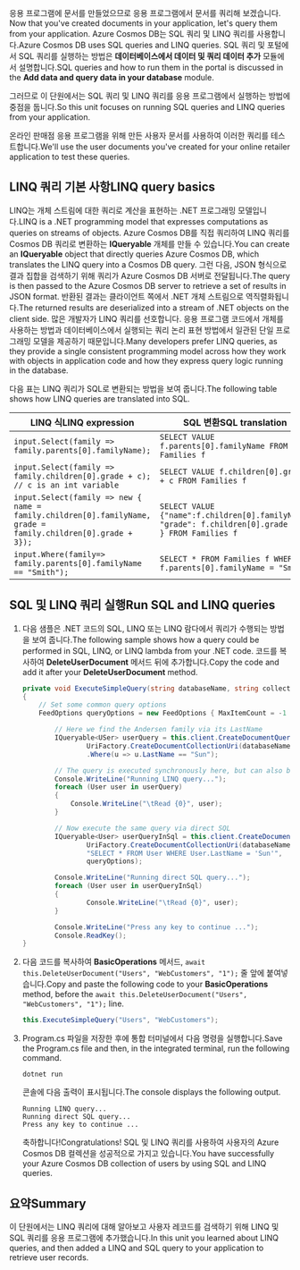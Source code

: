 <span data-ttu-id="ace1e-101"><!--TODO: Explain how to do ExecuteNext (pages closer to SDK imp) vs ToList (continuation token)--> 응용 프로그램에 문서를 만들었으므로 응용 프로그램에서 문서를 쿼리해 보겠습니다.</span><span class="sxs-lookup"><span data-stu-id="ace1e-101"><!--TODO: Explain how to do ExecuteNext (pages closer to SDK imp) vs ToList (continuation token)--> Now that you've created documents in your application, let's query them from your application.</span></span> <span data-ttu-id="ace1e-102">Azure Cosmos DB는 SQL 쿼리 및 LINQ 쿼리를 사용합니다.</span><span class="sxs-lookup"><span data-stu-id="ace1e-102">Azure Cosmos DB uses SQL queries and LINQ queries.</span></span> <span data-ttu-id="ace1e-103">SQL 쿼리 및 포털에서 SQL 쿼리를 실행하는 방법은 **데이터베이스에서 데이터 및 쿼리 데이터 추가** 모듈에서 설명합니다.</span><span class="sxs-lookup"><span data-stu-id="ace1e-103">SQL queries and how to run them in the portal is discussed in the **Add data and query data in your database** module.</span></span> 

<span data-ttu-id="ace1e-104">그러므로 이 단원에서는 SQL 쿼리 및 LINQ 쿼리를 응용 프로그램에서 실행하는 방법에 중점을 둡니다.</span><span class="sxs-lookup"><span data-stu-id="ace1e-104">So this unit focuses on running SQL queries and LINQ queries from your application.</span></span>

<span data-ttu-id="ace1e-105">온라인 판매점 응용 프로그램을 위해 만든 사용자 문서를 사용하여 이러한 쿼리를 테스트합니다.</span><span class="sxs-lookup"><span data-stu-id="ace1e-105">We'll use the user documents you've created for your online retailer application to test these queries.</span></span>

## <a name="linq-query-basics"></a><span data-ttu-id="ace1e-106">LINQ 쿼리 기본 사항</span><span class="sxs-lookup"><span data-stu-id="ace1e-106">LINQ query basics</span></span>

<span data-ttu-id="ace1e-107">LINQ는 개체 스트림에 대한 쿼리로 계산을 표현하는 .NET 프로그래밍 모델입니다.</span><span class="sxs-lookup"><span data-stu-id="ace1e-107">LINQ is a .NET programming model that expresses computations as queries on streams of objects.</span></span> <span data-ttu-id="ace1e-108">Azure Cosmos DB를 직접 쿼리하여 LINQ 쿼리를 Cosmos DB 쿼리로 변환하는 **IQueryable** 개체를 만들 수 있습니다.</span><span class="sxs-lookup"><span data-stu-id="ace1e-108">You can create an **IQueryable** object that directly queries Azure Cosmos DB, which translates the LINQ query into a Cosmos DB query.</span></span> <span data-ttu-id="ace1e-109">그런 다음, JSON 형식으로 결과 집합을 검색하기 위해 쿼리가 Azure Cosmos DB 서버로 전달됩니다.</span><span class="sxs-lookup"><span data-stu-id="ace1e-109">The query is then passed to the Azure Cosmos DB server to retrieve a set of results in JSON format.</span></span> <span data-ttu-id="ace1e-110">반환된 결과는 클라이언트 쪽에서 .NET 개체 스트림으로 역직렬화됩니다.</span><span class="sxs-lookup"><span data-stu-id="ace1e-110">The returned results are deserialized into a stream of .NET objects on the client side.</span></span> <span data-ttu-id="ace1e-111">많은 개발자가 LINQ 쿼리를 선호합니다. 응용 프로그램 코드에서 개체를 사용하는 방법과 데이터베이스에서 실행되는 쿼리 논리 표현 방법에서 일관된 단일 프로그래밍 모델을 제공하기 때문입니다.</span><span class="sxs-lookup"><span data-stu-id="ace1e-111">Many developers prefer LINQ queries, as they provide a single consistent programming model across how they work with objects in application code and how they express query logic running in the database.</span></span>

<span data-ttu-id="ace1e-112">다음 표는 LINQ 쿼리가 SQL로 변환되는 방법을 보여 줍니다.</span><span class="sxs-lookup"><span data-stu-id="ace1e-112">The following table shows how LINQ queries are translated into SQL.</span></span>

| <span data-ttu-id="ace1e-113">LINQ 식</span><span class="sxs-lookup"><span data-stu-id="ace1e-113">LINQ expression</span></span> | <span data-ttu-id="ace1e-114">SQL 변환</span><span class="sxs-lookup"><span data-stu-id="ace1e-114">SQL translation</span></span> |
|---|---|
| `input.Select(family => family.parents[0].familyName);`| `SELECT VALUE f.parents[0].familyName FROM Families f` |
|`input.Select(family => family.children[0].grade + c); // c is an int variable` | `SELECT VALUE f.children[0].grade + c FROM Families f` |
|`input.Select(family => new { name = family.children[0].familyName, grade = family.children[0].grade + 3});`| `SELECT VALUE {"name":f.children[0].familyName, "grade": f.children[0].grade + 3 } FROM Families f`|
|`input.Where(family=> family.parents[0].familyName == "Smith");`|`SELECT * FROM Families f WHERE f.parents[0].familyName = "Smith"`|

## <a name="run-sql-and-linq-queries"></a><span data-ttu-id="ace1e-115">SQL 및 LINQ 쿼리 실행</span><span class="sxs-lookup"><span data-stu-id="ace1e-115">Run SQL and LINQ queries</span></span>

1. <span data-ttu-id="ace1e-116">다음 샘플은 .NET 코드의 SQL, LINQ 또는 LINQ 람다에서 쿼리가 수행되는 방법을 보여 줍니다.</span><span class="sxs-lookup"><span data-stu-id="ace1e-116">The following sample shows how a query could be performed in SQL, LINQ, or LINQ lambda from your .NET code.</span></span> <span data-ttu-id="ace1e-117">코드를 복사하여 **DeleteUserDocument** 메서드 뒤에 추가합니다.</span><span class="sxs-lookup"><span data-stu-id="ace1e-117">Copy the code and add it after your **DeleteUserDocument** method.</span></span>

    ```csharp
    private void ExecuteSimpleQuery(string databaseName, string collectionName)
    {
        // Set some common query options
        FeedOptions queryOptions = new FeedOptions { MaxItemCount = -1 };
    
            // Here we find the Andersen family via its LastName
            IQueryable<USer> userQuery = this.client.CreateDocumentQuery<Family>(
                    UriFactory.CreateDocumentCollectionUri(databaseName, collectionName), queryOptions)
                    .Where(u => u.LastName == "Sun");
    
            // The query is executed synchronously here, but can also be executed asynchronously via the IDocumentQuery<T> interface
            Console.WriteLine("Running LINQ query...");
            foreach (User user in userQuery)
            {
                Console.WriteLine("\tRead {0}", user);
            }
    
            // Now execute the same query via direct SQL
            IQueryable<User> userQueryInSql = this.client.CreateDocumentQuery<User>(
                    UriFactory.CreateDocumentCollectionUri(databaseName, collectionName),
                    "SELECT * FROM User WHERE User.LastName = 'Sun'",
                    queryOptions);
    
            Console.WriteLine("Running direct SQL query...");
            foreach (User user in userQueryInSql)
            {
                    Console.WriteLine("\tRead {0}", user);
            }
    
            Console.WriteLine("Press any key to continue ...");
            Console.ReadKey();
    }
    ```

2. <span data-ttu-id="ace1e-118">다음 코드를 복사하여 **BasicOperations** 메서드, `await this.DeleteUserDocument("Users", "WebCustomers", "1");` 줄 앞에 붙여넣습니다.</span><span class="sxs-lookup"><span data-stu-id="ace1e-118">Copy and paste the following code to your **BasicOperations** method, before the `await this.DeleteUserDocument("Users", "WebCustomers", "1");` line.</span></span>

    ```csharp
    this.ExecuteSimpleQuery("Users", "WebCustomers");
    ```

3. <span data-ttu-id="ace1e-119">Program.cs 파일을 저장한 후에 통합 터미널에서 다음 명령을 실행합니다.</span><span class="sxs-lookup"><span data-stu-id="ace1e-119">Save the Program.cs file and then, in the integrated terminal, run the following command.</span></span>
    
    ```
    dotnet run
    ```

    <span data-ttu-id="ace1e-120">콘솔에 다음 출력이 표시됩니다.</span><span class="sxs-lookup"><span data-stu-id="ace1e-120">The console displays the following output.</span></span>

    ```
    Running LINQ query...
    Running direct SQL query...
    Press any key to continue ...
    ```

    <span data-ttu-id="ace1e-121">축하합니다!</span><span class="sxs-lookup"><span data-stu-id="ace1e-121">Congratulations!</span></span> <span data-ttu-id="ace1e-122">SQL 및 LINQ 쿼리를 사용하여 사용자의 Azure Cosmos DB 컬렉션을 성공적으로 가지고 있습니다.</span><span class="sxs-lookup"><span data-stu-id="ace1e-122">You have successfully your Azure Cosmos DB collection of users by using SQL and LINQ queries.</span></span>

## <a name="summary"></a><span data-ttu-id="ace1e-123">요약</span><span class="sxs-lookup"><span data-stu-id="ace1e-123">Summary</span></span>

<span data-ttu-id="ace1e-124">이 단원에서는 LINQ 쿼리에 대해 알아보고 사용자 레코드를 검색하기 위해 LINQ 및 SQL 쿼리를 응용 프로그램에 추가했습니다.</span><span class="sxs-lookup"><span data-stu-id="ace1e-124">In this unit you learned about LINQ queries, and then added a LINQ and SQL query to your application to retrieve user records.</span></span>